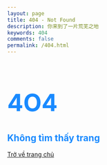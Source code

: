 ```yaml
---
layout: page
title: 404 - Not Found
description: 你来到了一片荒芜之地
keywords: 404
comments: false
permalink: /404.html
---
```

<div class="text-center">
  <h1 style="color: #198AFF; font-size: 55px">4O4</h1>
  <p class="lead"></p><h2 style="color: #198AFF; front-size: 25px">Không tìm thấy trang</h2>
  <a class="btn btn-primary" href="{{site.url}}{{site.baseurl}}"> Trở về trang chủ </a>
</div>
